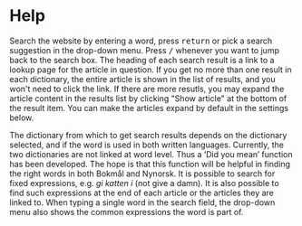 # Help
Search the website by entering a word, press <kbd>return</kbd> or pick a search suggestion in the drop-down menu. Press <kbd>/</kbd> whenever you want to jump back to the search box. The heading of each search result is a link to a lookup page for the article in question. If you get no more than one result in each dictionary, the entire article is shown in the list of results, and you won't need to click the link. If there are more resutls, you may expand the article content in the results list by clicking "Show article" at the bottom of the result item. You can make the articles expand by default in the settings below.

The dictionary from which to get search results depends on the dictionary selected, and if the word is used in both written languages. Currently, the two dictionaries are not linked at word level. Thus a ‘Did you mean’ function has been developed. The hope is that this function will be helpful in finding the right words in both Bokmål and Nynorsk. It is possible to search for fixed expressions, e.g. _gi katten i_ (not give a damn). It is also possible to find such expressions at the end of each article or the articles they are linked to. When typing a single word in the search field, the drop-down menu also shows the common expressions the word is part of.